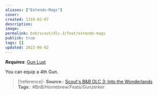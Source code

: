 ```yaml
---
aliases: ["Extendo-Mags"]
cover: 
created: 1319-02-07
description: 
image: 
permalink: bnb/scout/dlc-3/feat/extendo-mags
publish: true
tags: []
updated: 2023-06-02
---
```


***Requires***: [Gun Lust](Github/Bunkers%20and%20Badasses/Sourcebook/Creating%20a%20Vault%20Hunter/The%20Classes/Gunzerker/Gun%20Lust/Gun%20Lust.md)

You can equip a 4th Gun.

> [!reference]-
> **Source**:: [Scout's B&B DLC 3: Into the Wonderlands](https://docs.google.com/document/d/1MLOgrWwcLNTnP9PuXrKiLImy7SUh4hXO8arVUAlmdp0/edit)
> **Tags**:: #BnB/Homebrew/Feats/Gunzerker
